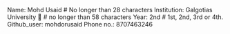 Name: Mohd Usaid # No longer than 28 characters
Institution: Galgotias University 🚩 # no longer than 58 characters
Year: 2nd # 1st, 2nd, 3rd or 4th.
Github_user: mohdorusaid
Phone no.: 8707463246
